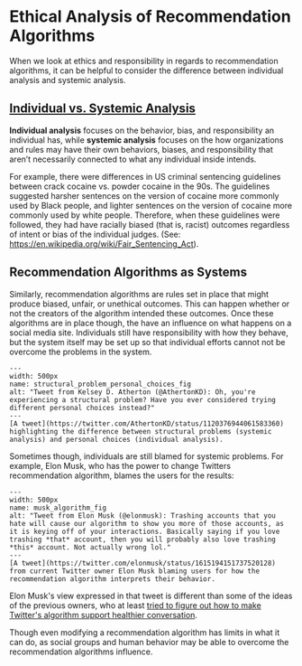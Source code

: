 # Ethical Analysis of Recommendation Algorithms

When we look at ethics and responsibility in regards to recommendation algorithms, it can be helpful to consider the difference between individual analysis and systemic analysis.

## [Individual vs. Systemic Analysis](https://en.wikipedia.org/wiki/Systemic_bias)
__Individual analysis__ focuses on the behavior, bias, and responsibility an individual has, while __systemic analysis__ focuses on the how organizations and rules may have their own behaviors, biases, and responsibility that aren’t necessarily connected to what any individual inside intends.

For example, there were differences in US criminal sentencing guidelines between crack cocaine vs. powder cocaine in the 90s. The guidelines suggested harsher sentences on the version of cocaine more commonly used by Black people, and lighter sentences on the version of cocaine more commonly used by white people. Therefore, when these guidelines were followed, they had have racially biased (that is, racist) outcomes regardless of intent or bias of the individual judges. (See: https://en.wikipedia.org/wiki/Fair_Sentencing_Act).

## Recommendation Algorithms as Systems
Similarly, recommendation algorithms are rules set in place that might produce biased, unfair, or unethical outcomes. This can happen whether or not the creators of the algorithm intended these outcomes. Once these algorithms are in place though, the have an influence on what happens on a social media site. Individuals still have responsibility with how they behave, but the system itself may be set up so that individual efforts cannot not be overcome the problems in the system.

```{figure} structural_problem_personal_choices.png
---
width: 500px
name: structural_problem_personal_choices_fig
alt: "Tweet from Kelsey D. Atherton (@AthertonKD): Oh, you're experiencing a structural problem? Have you ever considered trying different personal choices instead?"
---
[A tweet](https://twitter.com/AthertonKD/status/1120376944061583360) highlighting the difference between structural problems (systemic analysis) and personal choices (individual analysis).
```

Sometimes though, individuals are still blamed for systemic problems. For example, Elon Musk, who has the power to change Twitters recommendation algorithm, blames the users for the results:

```{figure} musk_algorithm.png
---
width: 500px
name: musk_algorithm_fig
alt: "Tweet from Elon Musk (@elonmusk): Trashing accounts that you hate will cause our algorithm to show you more of those accounts, as it is keying off of your interactions. Basically saying if you love trashing *that* account, then you will probably also love trashing *this* account. Not actually wrong lol."
---
[A tweet](https://twitter.com/elonmusk/status/1615194151737520128) from current Twitter owner Elon Musk blaming users for how the recommendation algorithm interprets their behavior.
```

Elon Musk's view expressed in that tweet is different than some of the ideas of the previous owners, who at least [tried to figure out how to make Twitter's algorithm support healthier conversation](https://www.vox.com/2019/3/8/18245536/exclusive-twitter-healthy-conversations-dunking-research-product-incentives). 

Though even modifying a recommendation algorithm has limits in what it can do, as social groups and human behavior may be able to overcome the recommendation algorithms influence.